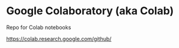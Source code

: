 # Google Colaboratory (aka Colab)

Repo for Colab notebooks

https://colab.research.google.com/github/ 
